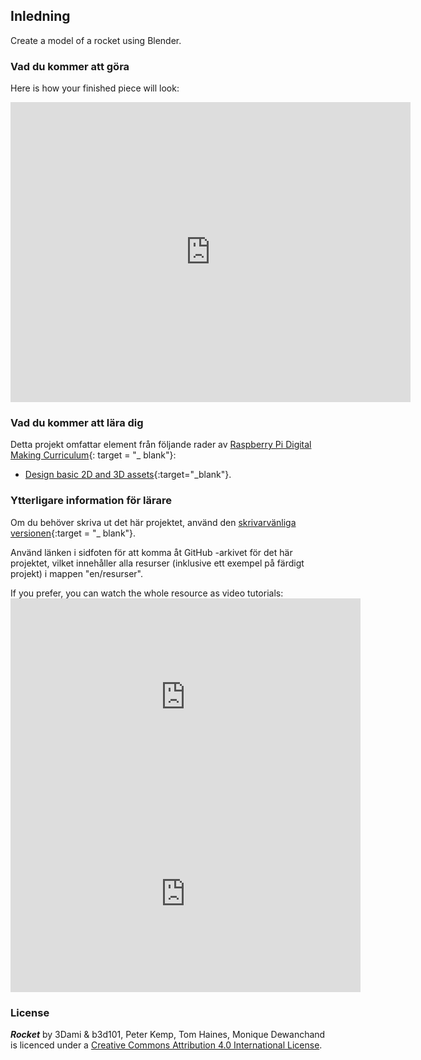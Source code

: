 ## Inledning

Create a model of a rocket using Blender.

### Vad du kommer att göra

Here is how your finished piece will look:

<div class="sketchfab-embed-wrapper"><iframe width="640" height="480" src="https://sketchfab.com/models/5660fd9d487e4175bd3b7d97c6277f39/embed" frameborder="0" allowvr allowfullscreen mozallowfullscreen="true" webkitallowfullscreen="true" onmousewheel=""></iframe>
</div>

### Vad du kommer att lära dig

Detta projekt omfattar element från följande rader av [Raspberry Pi Digital Making Curriculum](http://rpf.io/curriculum){: target = "_ blank"}:

+ [Design basic 2D and 3D assets](https://curriculum.raspberrypi.org/design/creator/){:target="_blank"}.

### Ytterligare information för lärare

Om du behöver skriva ut det här projektet, använd den [skrivarvänliga versionen](https://projects.raspberrypi.org/en/projects/blender-rocket/print){:target = "_ blank"}.

Använd länken i sidfoten för att komma åt GitHub -arkivet för det här projektet, vilket innehåller alla resurser (inklusive ett exempel på färdigt projekt) i mappen "en/resurser".

If you prefer, you can watch the whole resource as video tutorials: <iframe width="560" height="315" src="https://www.youtube.com/embed/SlhTaqJvqlo?rel=0" frameborder="0" allowfullscreen mark="crwd-mark"></iframe> <iframe width="560" height="315" src="https://www.youtube.com/embed/7jj5e2LckMQ?rel=0" frameborder="0" allowfullscreen mark="crwd-mark"></iframe> 

### License

***Rocket*** by 3Dami & b3d101, Peter Kemp, Tom Haines, Monique Dewanchand is licenced under a [Creative Commons Attribution 4.0 International License](http://creativecommons.org/licenses/by-sa/4.0/).